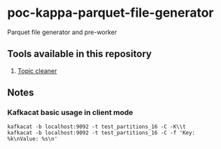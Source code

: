 # poc-kappa-parquet-file-generator
Parquet file generator and pre-worker

## Tools available in this repository

1. [Topic cleaner](topic-cleaner/README.md)

## Notes

### Kafkacat basic usage in client mode

```
kafkacat -b localhost:9092 -t test_partitions_16 -C -K\\t
kafkacat -b localhost:9092 -t test_partitions_16 -C -f 'Key: %k\nValue: %s\n'
```
